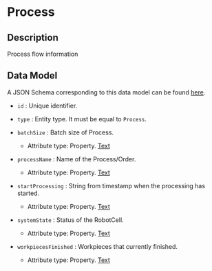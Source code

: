 # Process

## Description


Process flow information

## Data Model

A JSON Schema corresponding to this data model can be found
[here](../schema.json).

-   `id` : Unique identifier.

-   `type` : Entity type. It must be equal to `Process`.

-   `batchSize` : Batch size of Process.

    -   Attribute type: Property. [Text](https://schema.org/Number)

-   `processName` : Name of the Process/Order.

    -   Attribute type: Property. [Text](https://schema.org/Text) 

-   `startProcessing` : String from timestamp when the processing has started.

    -   Attribute type: Property. [Text](https://schema.org/Text)

-   `systemState` : Status of the RobotCell.

    -   Attribute type: Property. [Text](https://schema.org/Text)

-   `workpiecesFinished` : Workpieces that currently finished.

    -   Attribute type: Property. [Text](https://schema.org/Number)
